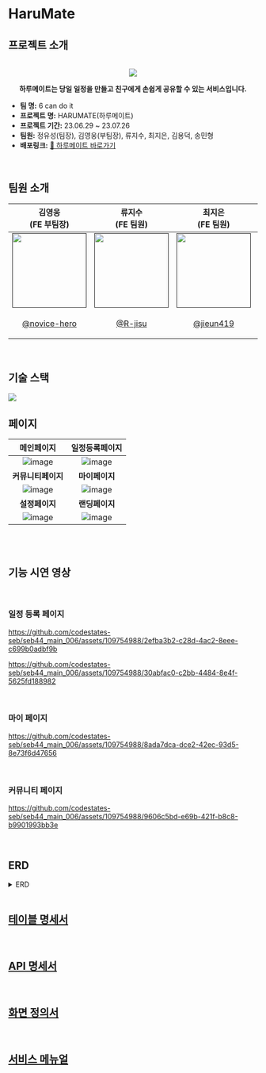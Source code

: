 # HaruMate
## 프로젝트 소개

<p align="center">
  <br>
  <img src="https://seb-44-mainproject-006.s3.ap-northeast-2.amazonaws.com/logo.png">
  <br>
<p align='center'><strong>하루메이트는 당일 일정을 만들고 친구에게 손쉽게 공유할 수 있는 서비스입니다.</strong></p>
</p>
  <ul>
  <li><strong>팀 명:</strong> 6 can do it</li>
  <li><strong>프로젝트 명:</strong> HARUMATE(하루메이트)</li>
  <li><strong>프로젝트 기간:</strong> 23.06.29 ~ 23.07.26</li>
  <li><strong>팀원:</strong> 정유성(팀장), 김영웅(부팀장), 류지수, 최지은, 김용덕, 송민형</li>
  <li><strong>배포링크:</strong> <a href='https://harumate.netlify.app'>🔗 하루메이트 바로가기</a></li>
</ul>


<br>

## 팀원 소개
<table>
<thead>
<tr>
<th>김영웅 <br>(FE 부팀장)</th>
<th>류지수 <br>(FE 팀원)</th>
<th>최지은 <br>(FE 팀원)</th>
<th>정유성 <br>(BE 팀장)</th>
<th>김용덕 <br>(BE 팀원)</th>
<th>송민형 <br>(BE 팀원)</th>
</tr>
</thead>
<tbody>
<tr>
<td><a target="_blank" rel="noopener noreferrer nofollow" href=""><img src="https://lh6.googleusercontent.com/5E2trbEO3ic8SQPg9MOiY8obWc_GZ4WcDxalJDFf43ndHOURrKvXejzEA5484YeW7iz5iKIpaXT33-OndYJZZAVV5jKBfUUFKS6t_rb_FobjHlui6c9poxPGr4XpTil8DhL-aFHIAVh6mv2YYMMav4eJVw=s2048" width="150" style="max-width: 100%;"></a></td>
<td><a target="_blank" rel="noopener noreferrer nofollow" href=""><img src="https://i.imgur.com/1S0lVCr.png" width="150" style="max-width: 100%;"></a></td>
<td><a target="_blank" rel="noopener noreferrer nofollow" href=""><img src="https://lh6.googleusercontent.com/elu9B9mPvaQIXq76r8bfhxLJERmDGlILLo68GApdVaqHnbTNREO0ksrxmDkZNlTKeokxSXQIUtmRjrjAO25Y1cekmr9p0jUExzimH6oEzygeYX0NahZnM2Zq8tyZGcga4vFTuR37S62zhj-2ucbB5Rj9kg=s2048" width="150" style="max-width: 100%;"></a></td>
<td><a target="_blank" rel="noopener noreferrer nofollow" href=""><img src="https://i.imgur.com/FBqnngs.png" width="150" style="max-width: 100%;"></a></td>
<td><a target="_blank" rel="noopener noreferrer nofollow" href=""><img src="https://lh3.googleusercontent.com/uWr1_eeporDE-dutZYxQPzZfjLpwMzbF9oQtL8tz214Iq8iKD4I8Zwe2WCj3VtrP9C2t07RbhC1bl8c3oXDUGTkhhhW8kPJGvHgynu-LH-cVAG-bQOJv0PYRd2vbBNiBoRc1yVPHHwuRweXM1CqxK-hH1A=s2048" width="150" style="max-width: 100%;"></a></td>
<td><a target="_blank" rel="noopener noreferrer nofollow" href=""><img src="https://lh5.googleusercontent.com/HgjW3hPuQE2my3z8zVuOOPM48Tsv9KS7cuKqR4Fh4a6BVYwQSGlHhDGIqRVtlyAA0vJI5lhbWha9PONrxQyNuNfGlSLt07TPS6KttrvlBbWBbEwj590l0Ez5rnQFJjt_uUsmU94wY5-qm-hLWn_s0dyObw=s2048" width="150" style="max-width: 100%;"></a></td>
</tr>
<tr>
<td>
<p align="center">
<a href="https://github.com/novice-hero" style="text-align-center">@novice-hero</a></td>
<td>
  <p align="center">
    <a href="https://github.com/R-jisu">@R-jisu</a></td>
<td>
  <p align="center">
  <a href="https://github.com/jieun419">@jieun419</a></td>
<td>
  <p align="center">
    <a href="https://github.com/BlancCarte">@BlancCarte</a></td>
<td>
  <p align="center">
    <a href="https://github.com/atreeud12">@atreeud12</a></td>
<td>
  <p align="center">
    <a href="https://github.com/MignonSS">@MignonSS</a></td>  
</tr>
</tbody>
</table>

<br>

## 기술 스택
<img src="https://seb-44-mainproject-006.s3.ap-northeast-2.amazonaws.com/stack.png">

<br>


## 페이지
|메인페이지|일정등록페이지|
|:---:|:---:|
|![image](https://github.com/codestates-seb/seb44_main_006/assets/77836614/6341a0f3-e248-4af3-9733-4846c1ae7c51)|![image](https://github.com/codestates-seb/seb44_main_006/assets/77836614/93dca001-e946-4665-8093-c50dcdb6aad0)|
|<b>커뮤니티페이지</b>|<b>마이페이지</b>|
|![image](https://github.com/codestates-seb/seb44_main_006/assets/77836614/fef65d05-d4b6-4462-9239-86b715b3789b)|![image](https://github.com/codestates-seb/seb44_main_006/assets/77836614/89573d57-166d-456d-ae5d-df5928d4d50b)|
|<b>설정페이지</b>|<b>랜딩페이지</b>|
|![image](https://github.com/codestates-seb/seb44_main_006/assets/77836614/a97df5fd-ebe5-4ab1-b93a-93d655772683)|![image](https://github.com/codestates-seb/seb44_main_006/assets/77836614/f757bcdb-6a4a-4594-ad92-f6a87ef8d6e3)|

<br>
<br>

## 기능 시연 영상

<br>

### 일정 등록 페이지
https://github.com/codestates-seb/seb44_main_006/assets/109754988/2efba3b2-c28d-4ac2-8eee-c699b0adbf9b

https://github.com/codestates-seb/seb44_main_006/assets/109754988/30abfac0-c2bb-4484-8e4f-5625fd188982

<br>

### 마이 페이지
https://github.com/codestates-seb/seb44_main_006/assets/109754988/8ada7dca-dce2-42ec-93d5-8e73f6d47656

<br>

### 커뮤니티 페이지
https://github.com/codestates-seb/seb44_main_006/assets/109754988/9606c5bd-e69b-421f-b8c8-b9901993bb3e


<br>

<h2>ERD</h2>
<details>
<summary>ERD</summary>
<div dir="auto">
<a target="_blank" rel="noopener noreferrer" href=""><img src="https://seb-44-mainproject-006.s3.ap-northeast-2.amazonaws.com/ERD.png" alt="erdImg" style="max-width: 100%;"></a>
</div>
</details>
<br>
<h2><a href="https://drive.google.com/file/d/1WNAoJJcP-ybHIrENq2jlUSc6YNvmOVwA/view?usp=sharing" rel="nofollow">테이블 명세서</a></h2>
<br>
<h2><a href="https://drive.google.com/file/d/1d7T4WHeAefmc8mddL1bgDd5UFcl4-3qv/view?usp=sharing" rel="nofollow">API 명세서</a></h2>
<br>
<h2><a href="https://drive.google.com/file/d/17z87WpmeDfhc7oW_8RaaGTl38b67IWVI/view?usp=sharing" rel="nofollow">화면 정의서</a></h2>
<br>
<h2><a href="https://drive.google.com/file/d/1oy-Lqj1MduojdJ-z_tv1_DDqphxrjnJE/view?usp=sharing" rel="nofollow">서비스 메뉴얼</a></h2>
